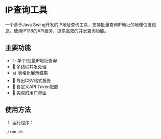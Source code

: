 # IP查询工具

一个基于Java Swing开发的IP地址查询工具，支持批量查询IP地址的地理位置信息。使用IP138的API服务，提供高效的并发查询功能。

## 主要功能

- ✨ 单个/批量IP地址查询
- 🚀 多线程并发处理
- 📊 表格化展示结果
- 💾 导出CSV格式报告
- 🔑 自定义API Token配置
- 🎨 美观的用户界面

## 使用方法

1. 运行程序：
```bash
./run.sh